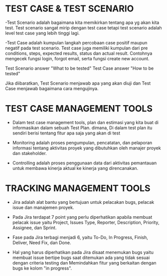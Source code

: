 # TEST CASE & TEST SCENARIO

-Test Scenario adalah bagaimana kita memikirkan tentang apa yg akan kita test. Test scenario sangat mirip dengan test case tetapi test scenario adalah level test case yang lebih tinggi lagi.

-Test Case adalah kumpulan langkah percobaan case positif maupun negatif pada test scenario. Test case juga memiliki kumpulan dari pre conditions, steps, expected results, status dan actual result.
Contohnya mengecek fungsi login, forgot email, serta fungsi create new account.

Test Scenario answer
"What to be tested"
Test Case answer
"How to be tested"

Jika diibaratkan, Test Scenario menjawab apa yang akan diuji dan Test Case menjawab bagaimana cara mengujinya.




# TEST CASE MANAGEMENT TOOLS

- Dalam test case management tools, plan dan estimasi yang kita buat di informasikan dalam sebuah Test Plan. dimana, Di dalam test plan itu sendiri berisi tentang fitur apa saja yang akan di test 

- Monitoring adalah proses pengumpulan, pencatatan, dan pelaporan informasi tentang aktivitas proyek yang dibutuhkan oleh manajer proyek dan stakeholder. 

- Controlling adalah proses penggunaan data dari aktivitas pemantauan untuk membawa kinerja aktual ke kinerja yang direncanakan.




# TRACKING MANAGEMENT TOOLS

- Jira adalah alat bantu yang bertujuan untuk pelacakan bugs, pelacak issue dan manajemen proyek.

- Pada Jira terdapat 7 point yang perlu diperhatikan apabila membuat pelacak issue yaitu Project, Issues Type, Reporter, Description, Priority, Assignee, dan Sprint.

- Fase pada Jira terbagi menjadi 6, yaitu To-Do, In Progress, Finish, Deliver, Need Fix, dan Done.

- Hal yang harus diperhatikan pada Jira disaat menemukan bugs yaitu membuat issue bertipe bugs saat ditemukan ada yang tidak sesuai dengan criteria testing dan Memindahkan fitur yang berkaitan dengan bugs ke kolom "in progress".

